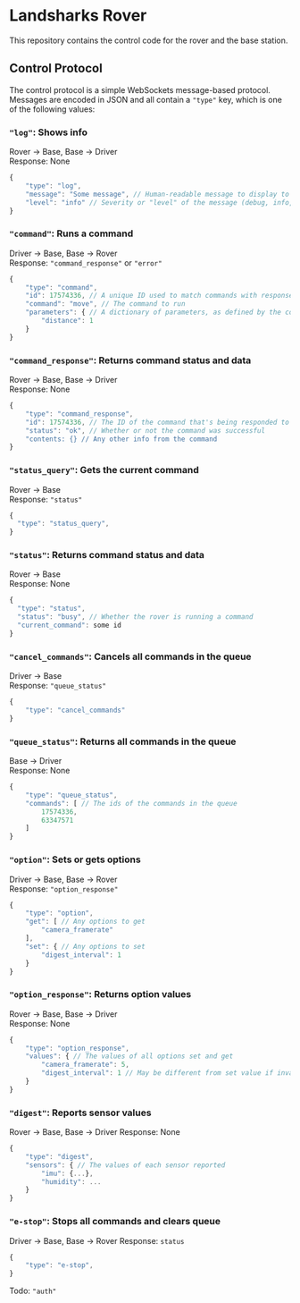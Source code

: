 # Landsharks Rover
This repository contains the control code for the rover and the base station.
## Control Protocol
The control protocol is a simple WebSockets message-based protocol. Messages are
encoded in JSON and all contain a `"type"` key, which is one of the following values:
### `"log"`: Shows info
Rover -> Base, Base -> Driver  
Response: None
```js
{
    "type": "log",
    "message": "Some message", // Human-readable message to display to the driver
    "level": "info" // Severity or "level" of the message (debug, info, warning, error)
}
```
### `"command"`: Runs a command
Driver -> Base, Base -> Rover  
Response: `"command_response"` or `"error"`
```js
{
    "type": "command",
    "id": 17574336, // A unique ID used to match commands with responses
    "command": "move", // The command to run
    "parameters": { // A dictionary of parameters, as defined by the command
        "distance": 1
    }
}
```
### `"command_response"`: Returns command status and data
Rover -> Base, Base -> Driver  
Response: None
```js
{
    "type": "command_response",
    "id": 17574336, // The ID of the command that's being responded to
    "status": "ok", // Whether or not the command was successful
    "contents: {} // Any other info from the command
}
```
### `"status_query"`: Gets the current command
Rover -> Base  
Response: `"status"`
```js
{
  "type": "status_query",
}
```
### `"status"`: Returns command status and data
Rover -> Base  
Response: None
```js
{
  "type": "status",
  "status": "busy", // Whether the rover is running a command
  "current_command": some id
}
```
### `"cancel_commands"`: Cancels all commands in the queue
Driver -> Base  
Response: `"queue_status"`
```js
{
    "type": "cancel_commands"
}
```
### `"queue_status"`: Returns all commands in the queue
Base -> Driver  
Response: None
```js
{
    "type": "queue_status",
    "commands": [ // The ids of the commands in the queue
        17574336,
        63347571
    ]
}
```
### `"option"`: Sets or gets options
Driver -> Base, Base -> Rover  
Response: `"option_response"`
```js
{
    "type": "option",
    "get": [ // Any options to get
        "camera_framerate"
    ],
    "set": { // Any options to set
        "digest_interval": 1
    }
}
```
### `"option_response"`: Returns option values
Rover -> Base, Base -> Driver  
Response: None
```js
{
    "type": "option_response",
    "values": { // The values of all options set and get
        "camera_framerate": 5,
        "digest_interval": 1 // May be different from set value if invalid
    }
}
```
### `"digest"`: Reports sensor values
Rover -> Base, Base -> Driver
Response: None
```js
{
    "type": "digest",
    "sensors": { // The values of each sensor reported
        "imu": {...},
        "humidity": ... 
    }
}
```
### `"e-stop"`: Stops all commands and clears queue
Driver -> Base, Base -> Rover
Response: `status`
```js
{
    "type": "e-stop",
}
```
Todo: `"auth"`